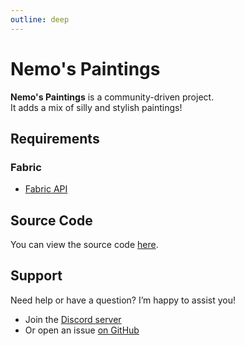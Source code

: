 ```yaml
---
outline: deep
---
```


# Nemo's Paintings

**Nemo's Paintings** is a community-driven project.  
It adds a mix of silly and stylish paintings!

<!--@include: @/../templates/minecraft-note.md-->

## Requirements

### Fabric

- [Fabric API](https://www.curseforge.com/minecraft/mc-mods/fabric-api)

## Source Code

You can view the source code [here](https://github.com/NemoNotFound/NemosPaintings).

## Support

Need help or have a question? I’m happy to assist you!

- Join the [Discord server](https://discord.com/invite/yxs9dga)
- Or open an issue [on GitHub](https://github.com/NemoNotFound/NemosPaintings/issues)
